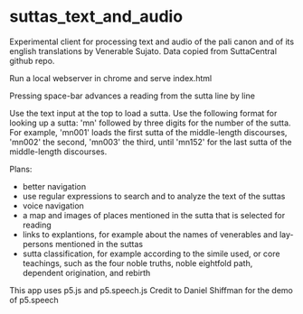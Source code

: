 # suttas_text_and_audio

Experimental client for processing text and audio of the pali canon and of its english translations by Venerable Sujato. Data copied from SuttaCentral github repo.

Run a local webserver in chrome and serve index.html

Pressing space-bar advances a reading from the sutta line by line

Use the text input at the top to load a sutta. 
Use the following format for looking up a sutta:
'mn' followed by three digits for the number of the sutta.
For example, 'mn001' loads the first sutta of the middle-length discourses, 'mn002' the second, 'mn003' the third, until 'mn152' for the last sutta of the middle-length discourses.

Plans:
- better navigation
- use regular expressions to search and to analyze the text of the suttas
- voice navigation
- a map and images of places mentioned in the sutta that is selected for reading
- links to explantions, for example about the names of venerables and lay-persons mentioned in the suttas
- sutta classification, for example according to the simile used, or core teachings, such as the four noble truths, noble eightfold path, dependent origination, and rebirth

This app uses p5.js and p5.speech.js
Credit to Daniel Shiffman for the demo of p5.speech
